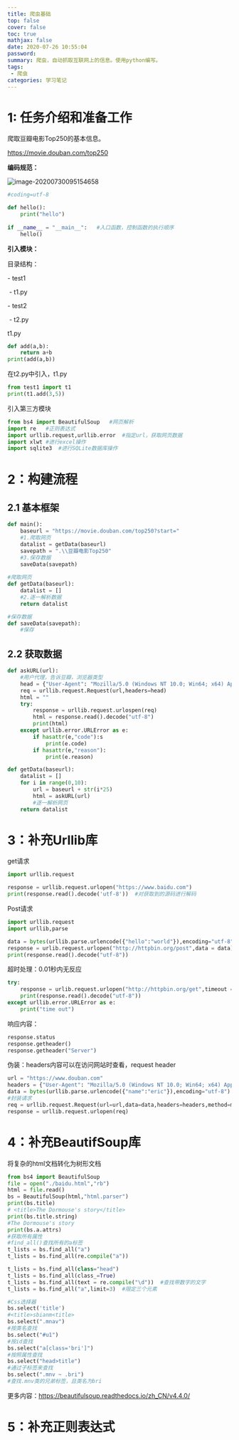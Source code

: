 ```yaml
---
title: 爬虫基础
top: false
cover: false
toc: true
mathjax: false
date: 2020-07-26 10:55:04
password:
summary: 爬虫，自动抓取互联网上的信息。使用python编写。
tags:
 - 爬虫
categories: 学习笔记
---
```




# 1: 任务介绍和准备工作

爬取豆瓣电影Top250的基本信息。

https://movie.douban.com/top250

**编码规范：**

![image-20200730095154658](https://i.loli.net/2020/07/30/stZfEjhOwmloNMI.png)

```python
#coding=utf-8

def hello():
	print("hello")
	
if __name__ = "__main__":	#入口函数，控制函数的执行顺序
	hello()
```

**引入模块：**

目录结构：

\- test1

​	\- t1.py

\- test2

​	\- t2.py

t1.py

```python
def add(a,b):
	return a+b
print(add(a,b))
```

在t2.py中引入，t1.py

```python
from test1 import t1
print(t1.add(3,5))
```

引入第三方模块

```python
from bs4 import BeautifulSoup	#网页解析
import re	#正则表达式
import urllib.request,urllib.error	#指定url，获取网页数据
import xlwt	#进行excel操作
import sqlite3	#进行SQLite数据库操作
```

# 2：构建流程

## 2.1 基本框架

```python
def main():
    baseurl = "https://movie.douban.com/top250?start="
    #1.爬取网页
    datalist = getData(baseurl)
    savepath = ".\\豆瓣电影Top250"
    #3.保存数据
	saveData(savepath)
    
#爬取网页
def getData(baseurl):
    datalist = []
    #2.逐一解析数据
    return datalist

#保存数据
def saveData(savepath):
    #保存
```

## 2.2 获取数据

```python
def askURL(url):
    #用户代理，告诉豆瓣，浏览器类型
	head = {"User-Agent": "Mozilla/5.0 (Windows NT 10.0; Win64; x64) AppleWebKit/537.36 (KHTML, like Gecko) Chrome/85.0.4183.83 Safari/537.36"}
    req = urllib.request.Request(url,headers=head)
    html = ""
    try:
        response = urllib.request.urlospen(req)
        html = response.read().decode("utf-8")
        print(html)
    except urllib.error.URLError as e:
        if hasattr(e,"code"):s
            print(e.code)
        if hasattr(e,"reason"):
            print(e.reason)

def getData(baseurl):
    datalist = []
    for i in range(0,10):
        url = baseurl + str(i*25)
        html = askURL(url)
        #逐一解析网页
    return datalist
```



# 3：补充Urllib库

get请求

```python
import urllib.request

response = urllib.request.urlopen("https://www.baidu.com")
print(response.read().decode('utf-8'))	#对获取到的源码进行解码
```

Post请求

```python
import urllib.request
import urllib,parse

data = bytes(urllib.parse.urlencode({"hello":"world"}),encoding="utf-8")
response = urlib.request.urlopen("http://httpbin.org/post",data = data)
print(response.read().decode("utf-8"))
```

超时处理：0.01秒内无反应

```python
try:
	response = urlib.request.urlopen("http://httpbin.org/get",timeout = 0.01)
    print(response.read().decode("utf-8"))
except urllib.error.URLError as e:
    print("time out")
```

响应内容：

```python
response.status
response.getheader()
response.getheader("Server")
```

伪装：headers内容可以在访问网站时查看，request header

```python
url = "https://www.douban.com"
headers = {"User-Agent": "Mozilla/5.0 (Windows NT 10.0; Win64; x64) AppleWebKit/537.36 (KHTML, like Gecko) Chrome/85.0.4183.83 Safari/537.36"}
data = bytes(urllib.parse.urlencode({"name":"eric"}),encoding="utf-8")
#封装请求
req = urllib.request.Request(url=url,data=data,headers=headers,method=method)
response = urllib.request.urlopen(req)
```

# 4：补充BeautifSoup库

将复杂的html文档转化为树形文档

```python
from bs4 import BeautifulSoup
file = open("./baidu.html","rb")
html = file.read()
bs = BeautifulSoup(html,"html.parser")
print(bs.title)
# <title>The Dormouse's story</title>
print(bs.title.string)
#The Dormouse's story
print(bs.a.attrs)
#获取所有属性
#find_all()查找所有的a标签
t_lists = bs.find_all("a")
t_lists = bs.find_all(re.compile("a"))

t_lists = bs.find_all(class="head")
t_lists = bs.find_all(class_=True)
t_lists = bs.find_all(text = re.compile("\d"))	#查找带数字的文字
t_lists = bs.find_all("a",limit=3)	#限定三个元素

#Css选择器
bs.select('title')
#<title>sbianm<title>
bs.select(".mnav")
#按类名查找
bs.select("#u1")
#按id查找
bs.select("a[class='bri']")
#按照属性查找
bs.select("head>title")
#通过子标签来查找
bs.select(".mnv ~ .bri")
#查找.mnv类的兄弟标签，且类名为bri
```

更多内容：https://beautifulsoup.readthedocs.io/zh_CN/v4.4.0/

# 5：补充正则表达式